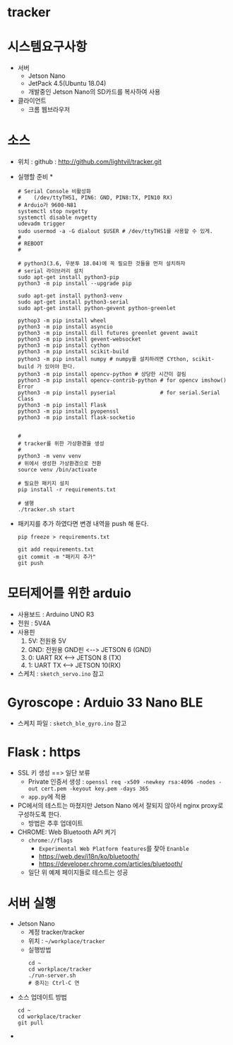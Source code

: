 # tracker

# 시스템요구사항
* 서버
    * Jetson Nano
    * JetPack 4.5(Ubuntu 18.04)
    * 개발중인 Jetson Nano의 SD카드를 복사하여 사용
* 클라이언트
    * 크롬 웹브라우저

# 소스
* 위치 : github : http://github.com/lightvil/tracker.git
* 실행할 준비
    * 
    ```
    # Serial Console 비활성화
    #    (/dev/ttyTHS1, PIN6: GND, PIN8:TX, PIN10 RX)
    # Arduio가 9600-N81
    systemctl stop nvgetty
    systemctl disable nvgetty
    udevadm trigger
    sudo usermod -a -G dialout $USER # /dev/ttyTHS1를 사용할 수 있게.
    #
    # REBOOT
    #

    # python3(3.6, 우분투 18.04)에 꼭 필요한 것들을 먼저 설치하자
    # serial 라이브러리 설치
    sudo apt-get install python3-pip
    python3 -m pip install --upgrade pip
  
    sudo apt-get install python3-venv
    sudo apt-get install python3-serial
    sudo apt-get install python-gevent python-greenlet
  
    pythop3 -m pip install wheel
    python3 -m pip install asyncio
    python3 -m pip install dill futures greenlet gevent await
    python3 -m pip install gevent-websocket
    python3 -m pip install cython
    python3 -m pip install scikit-build
    python3 -m pip install numpy # numpy를 설치하려면 CYthon, scikit-build 가 있어야 한다.
    python3 -m pip install opencv-python # 상당한 시간이 걸림
    python3 -m pip install opencv-contrib-python # for opencv imshow() Error
    python3 -m pip install pyserial              # for serial.Serial Class
    python3 -m pip install Flask
    python3 -m pip install pyopenssl
    python3 -m pip install flask-socketio
  

    #
    # tracker를 위한 가상환경을 생성
    #
    python3 -m venv venv
    # 위에서 생성한 가상환경으로 전환
    source venv /bin/activate
     
    # 필요한 패키지 설치
    pip install -r requirements.txt
  
    # 샐행
    ./tracker.sh start
    ```

* 패키지를 추가 하였다면 변경 내역을 push 해 둔다.
    ```
    pip freeze > requirements.txt
  
    git add requirements.txt
    git commit -m "패키지 추가"
    git push
    ```

# 모터제어를 위한 arduio
* 사용보드 : Arduino UNO R3
* 전원 : 5V4A
* 사용핀
    1. 5V: 전원용 5V
    1. GND: 전원용 GND핀 <--> JETSON 6 (GND)
    1. 0: UART RX        <--> JETSON 8 (TX)
    1. 1: UART TX        <--> JETSON 10(RX)
* 스케치 : `sketch_servo.ino` 참고

# Gyroscope : Arduio 33 Nano BLE
* 스케치 파일 : `sketch_ble_gyro.ino` 참고

# Flask : https
* SSL 키 생성 ==> 일단 보류 
    * Private 인증서 생성 : `openssl req -x509 -newkey rsa:4096 -nodes -out cert.pem -keyout key.pem -days 365`
    * `app.py`에 적용
* PC에서의 테스트는 마쳤지만 Jetson Nano 에서 잘되지 않아서 nginx proxy로 구성하도록 한다.
    * 방법은 추후 업데이트
* CHROME: Web Bluetooth API 켜기
  * `chrome://flags`
    * `Experimental Web Platform features`를 찾아 `Enanble`
    * https://web.dev/i18n/ko/bluetooth/
    * https://developer.chrome.com/articles/bluetooth/
  * 일단 위 예제 페이지들로 테스트는 성공

# 서버 실행
* Jetson Nano
  * 계정 tracker/tracker
  * 위치 : `~/workplace/tracker`
  * 실행방법
     ```
    cd ~
    cd workplace/tracker
    ./run-server.sh
    # 중지는 Ctrl-C 연
    ```
* 소스 업데이트 방법
     ```
    cd ~
    cd workplace/tracker
    git pull
    ```
* 
